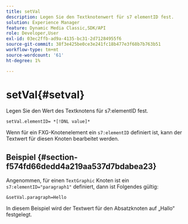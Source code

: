 ```yaml
---
title: setVal
description: Legen Sie den Textknotenwert für s7 elementID fest.
solution: Experience Manager
feature: Dynamic Media Classic,SDK/API
role: Developer,User
exl-id: 03ec2ffb-ad9a-4135-bc31-2d71284955f6
source-git-commit: 38f3e425be0ce3e241fc18b477e3f68b7b763b51
workflow-type: tm+mt
source-wordcount: '61'
ht-degree: 1%

---
```


# setVal{#setval}

Legen Sie den Wert des Textknotens für s7:elementID fest.

`setVal.elementID= *[!DNL value]*`

Wenn für ein FXG-Knotenelement ein `s7:elementID` definiert ist, kann der Textwert für diesen Knoten bearbeitet werden.

## Beispiel {#section-f574fd66dedd4a219aa537d7bdabea23}

Angenommen, für einen `TextGraphic` Knoten ist ein `s7:elementID="paragraph1"` definiert, dann ist Folgendes gültig:

`&setVal.paragraph=Hello`

In diesem Beispiel wird der Textwert für den Absatzknoten auf „Hallo“ festgelegt.
